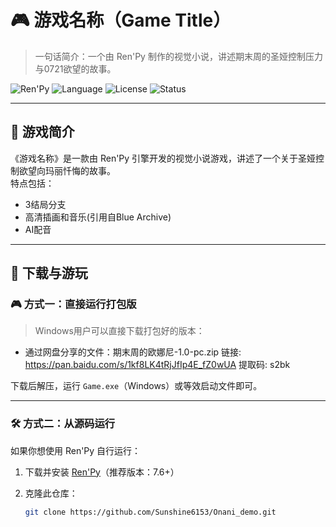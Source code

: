 # 🎮 游戏名称（Game Title）

> 一句话简介：一个由 Ren'Py 制作的视觉小说，讲述期末周的圣娅控制压力与0721欲望的故事。

![Ren'Py](https://img.shields.io/badge/Engine-Ren%27Py-yellow)
![Language](https://img.shields.io/badge/Language-Python-blue)
![License](https://img.shields.io/github/license/yourusername/yourgame)
![Status](https://img.shields.io/badge/Status-In_Development-orange)

---

## 📖 游戏简介

《游戏名称》是一款由 Ren'Py 引擎开发的视觉小说游戏，讲述了一个关于圣娅控制欲望向玛丽忏悔的故事。  
特点包括：

- 3结局分支
- 高清插画和音乐(引用自Blue Archive)
- AI配音

---

## 🚀 下载与游玩

### 🎮 方式一：直接运行打包版

> Windows用户可以直接下载打包好的版本：

- 通过网盘分享的文件：期末周的欧娜尼-1.0-pc.zip
链接: https://pan.baidu.com/s/1kf8LK4tRjJfIp4E_fZ0wUA
提取码: s2bk

下载后解压，运行 `Game.exe`（Windows）或等效启动文件即可。

---

### 🛠️ 方式二：从源码运行

如果你想使用 Ren'Py 自行运行：

1. 下载并安装 [Ren'Py](https://www.renpy.org/latest.html)（推荐版本：7.6+）
2. 克隆此仓库：

   ```bash
   git clone https://github.com/Sunshine6153/Onani_demo.git
